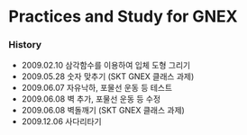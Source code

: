 # Practices and Study for GNEX

### History
* 2009.02.10 삼각함수를 이용하여 입체 도형 그리기
* 2009.05.28 숫자 맞추기 (SKT GNEX 클래스 과제)
* 2009.06.07 자유낙하, 포물선 운동 등 테스트
* 2009.06.08 벽 추가, 포물선 운동 등 수정
* 2009.06.08 벽돌깨기 (SKT GNEX 클래스 과제)
* 2009.12.06 사다리타기